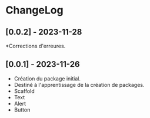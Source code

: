 # ChangeLog

## [0.0.2] - 2023-11-28

*Corrections d'erreures.

## [0.0.1] - 2023-11-26

* Création du package initial.
* Destiné à l'apprentissage de la création de packages.
* Scaffold
* Text
* Alert
* Button
